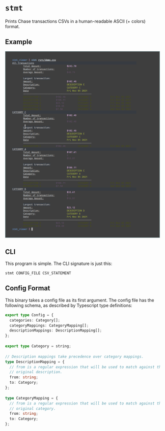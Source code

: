 # `stmt`

Prints Chase transactions CSVs in a human-readable ASCII (+ colors) format.

## Example

![demo](./rsrc/demo.png)

## CLI

This program is simple. The CLI signature is just this:

```
stmt CONFIG_FILE CSV_STATEMENT
```

## Config Format

This binary takes a config file as its first argument. The config file has the
following schema, as described by Typescript type definitions:

```typescript
export type Config = {
  categories: Category[];
  categoryMappings: CategoryMapping[];
  descriptionMappings: DescriptionMapping[];
};

export type Category = string;

// Description mappings take precedence over category mappings.
type DescriptionMapping = {
  // from is a regular expression that will be used to match against the
  // original description.
  from: string;
  to: Category;
};

type CategoryMapping = {
  // from is a regular expression that will be used to match against the
  // original category.
  from: string;
  to: Category;
};
```
